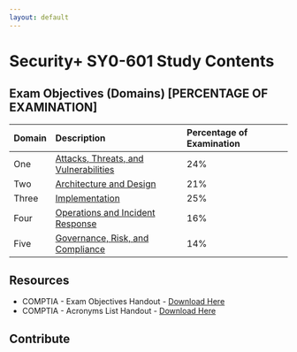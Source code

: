 ```yaml
---
layout: default
---
```


# Security+ SY0-601 Study Contents

## Exam Objectives (Domains) [PERCENTAGE OF EXAMINATION]

| Domain       | Description                                                | Percentage of Examination |
|:-------------|:-----------------------------------------------------------|:--------------------------|
| One          | [Attacks, Threats, and Vulnerabilities](./domains/domain_one.html) | 24%                       |
| Two          | [Architecture and Design](./domains/domain_two.html)               | 21%                       |
| Three        | [Implementation](./domains/domain_three.html)                      | 25%                       |
| Four         | [Operations and Incident Response](./domains/domain_four.html)     | 16%                       |
| Five         | [Governance, Risk, and Compliance](./domains/domain_five.html)     | 14%                       |

## Resources

* COMPTIA - Exam Objectives Handout - [Download Here](./resources/comptia-security-sy0-601-exam-objectives.pdf)
* COMPTIA - Acronyms List Handout - [Download Here](./resources/comptia-security-sy0-601-exam-acronym-list.pdf)

## Contribute
